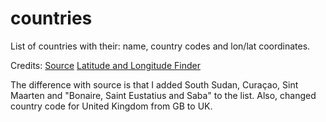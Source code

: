 # countries

List of countries with their: name, country codes and lon/lat coordinates.

Credits:
[Source](https://github.com/google/dspl/blob/master/samples/google/canonical/countries.csv)
[Latitude and Longitude Finder](https://www.latlong.net/)

The difference with source is that I added South Sudan, Curaçao, Sint Maarten and "Bonaire, Saint Eustatius and Saba" to the list.
Also, changed country code for United Kingdom from GB to UK. 
